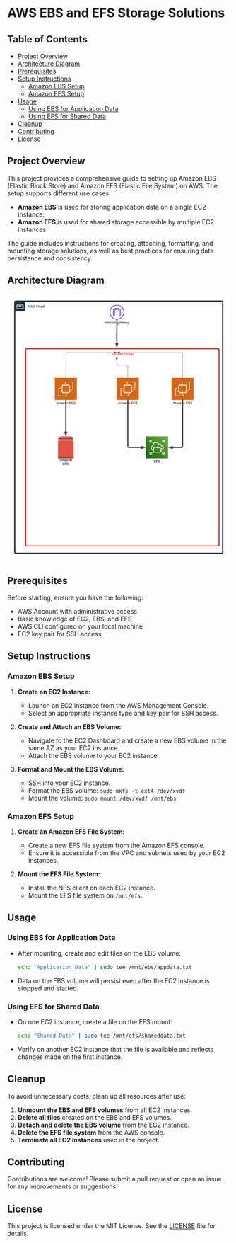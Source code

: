 # AWS EBS and EFS Storage Solutions

## Table of Contents

- [Project Overview](#project-overview)
- [Architecture Diagram](#architecture-diagram)
- [Prerequisites](#prerequisites)
- [Setup Instructions](#setup-instructions)
  - [Amazon EBS Setup](#amazon-ebs-setup)
  - [Amazon EFS Setup](#amazon-efs-setup)
- [Usage](#usage)
  - [Using EBS for Application Data](#using-ebs-for-application-data)
  - [Using EFS for Shared Data](#using-efs-for-shared-data)
- [Cleanup](#cleanup)
- [Contributing](#contributing)
- [License](#license)

## Project Overview

This project provides a comprehensive guide to setting up Amazon EBS (Elastic Block Store) and Amazon EFS (Elastic File System) on AWS. The setup supports different use cases:
- **Amazon EBS** is used for storing application data on a single EC2 instance.
- **Amazon EFS** is used for shared storage accessible by multiple EC2 instances.

The guide includes instructions for creating, attaching, formatting, and mounting storage solutions, as well as best practices for ensuring data persistence and consistency.

## Architecture Diagram

![architecture diagram](./images/datastorage.png)


## Prerequisites

Before starting, ensure you have the following:
- AWS Account with administrative access
- Basic knowledge of EC2, EBS, and EFS
- AWS CLI configured on your local machine
- EC2 key pair for SSH access

## Setup Instructions

### Amazon EBS Setup

1. **Create an EC2 Instance:**
   - Launch an EC2 instance from the AWS Management Console.
   - Select an appropriate instance type and key pair for SSH access.

2. **Create and Attach an EBS Volume:**
   - Navigate to the EC2 Dashboard and create a new EBS volume in the same AZ as your EC2 instance.
   - Attach the EBS volume to your EC2 instance.

3. **Format and Mount the EBS Volume:**
   - SSH into your EC2 instance.
   - Format the EBS volume: `sudo mkfs -t ext4 /dev/xvdf`
   - Mount the volume: `sudo mount /dev/xvdf /mnt/ebs`

### Amazon EFS Setup

1. **Create an Amazon EFS File System:**
   - Create a new EFS file system from the Amazon EFS console.
   - Ensure it is accessible from the VPC and subnets used by your EC2 instances.

2. **Mount the EFS File System:**
   - Install the NFS client on each EC2 instance.
   - Mount the EFS file system on `/mnt/efs`.

## Usage

### Using EBS for Application Data

- After mounting, create and edit files on the EBS volume:
  ```bash
  echo "Application Data" | sudo tee /mnt/ebs/appdata.txt
  ```
- Data on the EBS volume will persist even after the EC2 instance is stopped and started.

### Using EFS for Shared Data

- On one EC2 instance, create a file on the EFS mount:
  ```bash
  echo "Shared Data" | sudo tee /mnt/efs/shareddata.txt
  ```
- Verify on another EC2 instance that the file is available and reflects changes made on the first instance.

## Cleanup

To avoid unnecessary costs, clean up all resources after use:
1. **Unmount the EBS and EFS volumes** from all EC2 instances.
2. **Delete all files** created on the EBS and EFS volumes.
3. **Detach and delete the EBS volume** from the EC2 instance.
4. **Delete the EFS file system** from the AWS console.
5. **Terminate all EC2 instances** used in the project.

## Contributing

Contributions are welcome! Please submit a pull request or open an issue for any improvements or suggestions.

## License

This project is licensed under the MIT License. See the [LICENSE](LICENSE) file for details.


